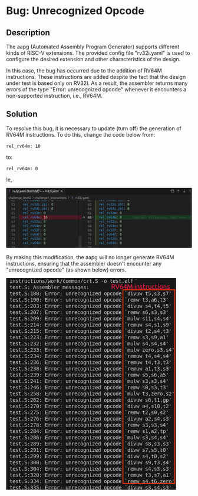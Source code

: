 # Bug: Unrecognized Opcode

## Description

The aapg (Automated Assembly Program Generator) supports different kinds of RISC-V extensions. The provided config file "rv32i.yaml" is used to configure the desired extension and other characteristics of the design.

In this case, the bug has occurred due to the addition of RV64M instructions. These instructions are added despite the fact that the design under test is based only on RV32I. As a result, the assembler returns many errors of the type "Error: unrecognized opcode" whenever it encounters a non-supported instruction, i.e., RV64M.

## Solution

To resolve this bug, it is necessary to update (turn off) the generation of RV64M instructions. To do this, change the code below from:

```assembly
rel_rv64m: 10
```

to:

```assembly
rel_rv64m: 0
```

Ie,

![rv32i_diff](./images/rv32i_diff.png "rv32i_diff")


By making this modification, the aapg will no longer generate RV64M instructions, ensuring that the assembler doesn't encounter any "unrecognized opcode" (as shown below) errors.

![unrec_op](./images/unrec_op.png "unrec_op")
